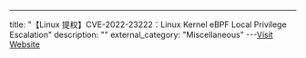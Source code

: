 ---
title: "【Linux 提权】CVE-2022-23222：Linux Kernel eBPF Local Privilege Escalation"
description: ""
external_category: "Miscellaneous"
---[Visit Website](https://github.com/tr3ee/CVE-2022-23222)

